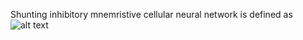 Shunting inhibitory mnemristive cellular neural network is defined as 
![alt text](https://github.com/aissakhanov/papers/blob/ee2ab9a67c1a418f85e3eee541d454a3739ed99f/Synchronization-analysis-of-SIMNNs-with-time-varying-delays-in-the-leakage-terms/SIMNN_synch.PNG?raw=true)
